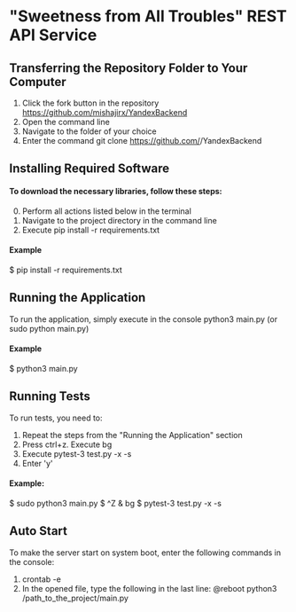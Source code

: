 # "Sweetness from All Troubles" REST API Service #
## Transferring the Repository Folder to Your Computer ##
1. Click the fork button in the repository https://github.com/mishajirx/YandexBackend
2. Open the command line
3. Navigate to the folder of your choice
4. Enter the command git clone https://github.com/<YourName>/YandexBackend

## Installing Required Software ##
#### To download the necessary libraries, follow these steps: ####
0. Perform all actions listed below in the terminal
1. Navigate to the project directory in the command line
2. Execute pip install -r requirements.txt
#### Example ####
$ pip install -r requirements.txt

## Running the Application ##
To run the application, simply execute in the console
python3 main.py (or sudo python main.py)
#### Example #### 
$ python3 main.py

## Running Tests ##
To run tests, you need to:
1. Repeat the steps from the "Running the Application" section
2. Press ctrl+z. Execute bg
3. Execute pytest-3 test.py -x -s
4. Enter 'y'
#### Example: ####
$ sudo python3 main.py
$ ^Z
& bg
$ pytest-3 test.py -x -s

## Auto Start ##
To make the server start on system boot, enter the following commands in the console:
1. crontab -e
2. In the opened file, type the following in the last line:
   @reboot python3 /path_to_the_project/main.py
